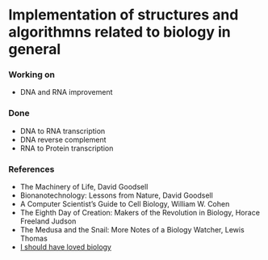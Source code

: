 # Implementation of structures and algorithmns related to biology in general

### Working on
- DNA and RNA improvement 

### Done
- DNA to RNA transcription
- DNA reverse complement
- RNA to Protein transcription

### References
- The Machinery of Life, David Goodsell
- Bionanotechnology: Lessons from Nature, David Goodsell
- A Computer Scientist’s Guide to Cell Biology, William W. Cohen
- The Eighth Day of Creation: Makers of the Revolution in Biology, Horace Freeland Judson
- The Medusa and the Snail: More Notes of a Biology Watcher, Lewis Thomas
- [I should have loved biology](https://jsomers.net/i-should-have-loved-biology/)
